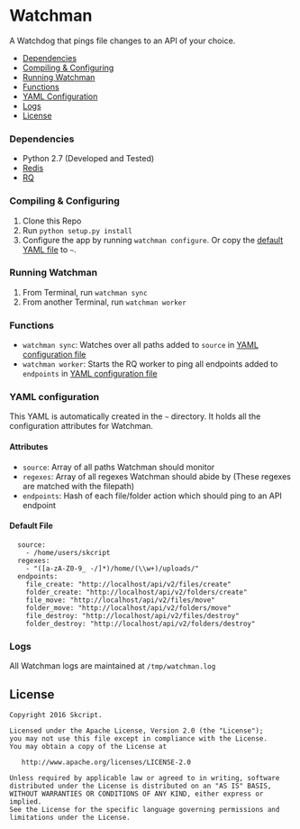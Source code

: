 # Watchman
A Watchdog that pings file changes to an API of your choice.

* [Dependencies](#dependencies)
* [Compiling & Configuring](#compiling--configuring)
* [Running Watchman](#running-watchman)
* [Functions](#functions)
* [YAML Configuration](#yaml-config)
* [Logs](#logs)
* [License](#license)

### Dependencies
* Python 2.7 (Developed and Tested)
* [Redis](http://redis.io/)
* [RQ](http://python-rq.org)

### Compiling & Configuring
1. Clone this Repo
2. Run `python setup.py install`
3. Configure the app by running `watchman configure`. Or copy the [default YAML file](#yaml-config) to `~`.

### Running Watchman
1. From Terminal, run `watchman sync`
2. From another Terminal, run `watchman worker`

### Functions
* `watchman sync`: Watches over all paths added to `source` in [YAML configuration file](#yaml-config)
* `watchman worker`: Starts the RQ worker to ping all endpoints added to `endpoints` in [YAML configuration file](#yaml-config)

### YAML configuration
This YAML is automatically created in the `~` directory. It holds all the configuration attributes for Watchman.

#### Attributes
* `source`: Array of all paths Watchman should monitor
* `regexes`: Array of all regexes Watchman should abide by (These regexes are matched with the filepath)
* `endpoints`: Hash of each file/folder action which should ping to an API endpoint

#### Default File
```
  source:
    - /home/users/skcript
  regexes:
    - "([a-zA-Z0-9_ -/]*)/home/(\\w+)/uploads/"
  endpoints:
    file_create: "http://localhost/api/v2/files/create"
    folder_create: "http://localhost/api/v2/folders/create"
    file_move: "http://localhost/api/v2/files/move"
    folder_move: "http://localhost/api/v2/folders/move"
    file_destroy: "http://localhost/api/v2/files/destroy"
    folder_destroy: "http://localhost/api/v2/folders/destroy"
```

### Logs
All Watchman logs are maintained at `/tmp/watchman.log`

License
--------

    Copyright 2016 Skcript.

    Licensed under the Apache License, Version 2.0 (the "License");
    you may not use this file except in compliance with the License.
    You may obtain a copy of the License at

       http://www.apache.org/licenses/LICENSE-2.0

    Unless required by applicable law or agreed to in writing, software
    distributed under the License is distributed on an "AS IS" BASIS,
    WITHOUT WARRANTIES OR CONDITIONS OF ANY KIND, either express or implied.
    See the License for the specific language governing permissions and
    limitations under the License.
